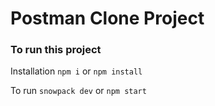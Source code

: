 # Postman Clone Project

### To run this project 

Installation 
`npm i` or `npm install`

To run 
`snowpack dev` or `npm start`
